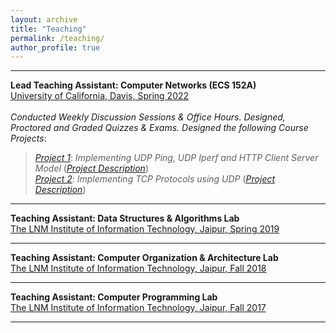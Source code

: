 ```yaml
---
layout: archive
title: "Teaching"
permalink: /teaching/
author_profile: true
---
```


<p></p>
<hr>
<p></p>

**Lead Teaching Assistant: Computer Networks (ECS 152A)**\
<ins>University of California, Davis, Spring 2022</ins>\
\
_Conducted Weekly Discussion Sessions & Office Hours. Designed, Proctored and Graded Quizzes & Exams. Designed the following Course Projects_:
   > [_Project 1_](https://github.com/Yash-Vekaria/HTTPClientServer): _Implementing UDP Ping, UDP Iperf and HTTP Client Server Model_ ([_Project Description_](https://docs.google.com/document/d/1P-p3-W50nj2-XBY3YjoPUNJxugvgHNPYlaPlfa375bk/edit?usp=sharing))\
   > [_Project 2_](https://github.com/Yash-Vekaria/TCPProtocol): _Implementing TCP Protocols using UDP_ ([_Project Description_](https://docs.google.com/document/d/1BoU-GWclEHxUR5ZATwnuPEGvhZM6geCMCPH9eVJvIxg/edit?usp=sharing))

<p></p>
<hr>
<p></p>

**Teaching Assistant: Data Structures & Algorithms Lab**\
<ins>The LNM Institute of Information Technology, Jaipur, Spring 2019</ins>

<p></p>
<hr>
<p></p>

**Teaching Assistant: Computer Organization & Architecture Lab**\
<ins>The LNM Institute of Information Technology, Jaipur, Fall 2018</ins>

<p></p>
<hr>
<p></p>

**Teaching Assistant: Computer Programming Lab**\
<ins>The LNM Institute of Information Technology, Jaipur, Fall 2017</ins>

<p></p>
<hr>
<p></p>


<!-- {% include base_path %}

{% for post in site.teaching reversed %}
  {% include archive-single.html %}
{% endfor %} -->
